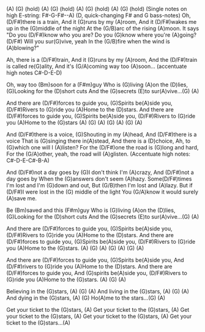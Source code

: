 (A)  (G) (hold)  (A)  (G) (hold)  (A)  (G) (hold)  (A)  (G) (hold)
(Single notes on high E-string: F#-G-F#--A)
(D, quick-changing F# and G bass-notes)
Oh, (D/F#)there is a train, 
And it (G)runs by my (A)room,
And it (D/F#)wakes me up in the (G)middle of the night
At the (G/B)arc of the rising (A)moon.
It says "Do you (D/F#)know who you are?
Do you (G)know where you're (A)going?
(D/F#) Will you sur(G)vive, yeah
In the (G/B)fire when the wind is (A)blowing?"

Ah, there is a (D/F#)train, 
And it (G)runs by my (A)room,
And the (D/F#)train is called re(G)ality,
And it's (G/A)coming way too (A)soon…
(accentuate high notes C#-D-E-D)

Oh, way too (Bm)soon for a (F#m)guy
Who is (G)living (A)on the (D)lies,
(G)Looking for the (D)short cuts
And the (G)secrets (E)to sur(A)vive…(G)   (A)

And there are (D/F#)forces to guide you,
(G)Spirits be(A)side you,
(D/F#)Rivers to (G)ride you 
(A)Home to the (D)stars.
And there are (D/F#)forces to guide you,
(G)Spirits be(A)side you,
(D/F#)Rivers to (G)ride you 
(A)Home to the (G)stars
(A)  (G)  (A)  (G)  (A)  (G)  (A)

And (D/F#)there is a voice, 
(G)Shouting in my (A)head,
And (D/F#)there is a voice
That is (G)singing there in(A)stead,
And there is a (D)choice,
Ah, to (G)which one will I (A)listen?
For the (D/F#)one the road is (G)long and hard,
For the (G/A)other, yeah, the road will (A)glisten. 
(Accentuate high notes: C#-D-E-C#-B-A) 

And (D/F#)not a day goes by 
(G)I don't think I'm (A)crazy,
And (D/F#)not a day goes by 
When the (G)answers don't seem (A)hazy.
Some(D/F#)times I'm lost and I'm (G)down and out,
But (G/B)then I'm lost and (A)lazy.
But if (D/F#)I were lost in the (G) middle of the light
You (G/A)know it would surely (A)save me.

Be (Bm)saved and this (F#m)guy 
Who is (G)living (A)on the (D)lies,
(G)Looking for the (D)short cuts
And the (G)secrets (E)to sur(A)vive…(G)  (A)

And there are (D/F#)forces to guide you,
(G)Spirits be(A)side you,
(D/F#)Rivers to (G)ride you 
(A)Home to the (D)stars.
And there are (D/F#)forces to guide you,
(G)Spirits be(A)side you,
(D/F#)Rivers to (G)ride you 
(A)Home to the (G)stars.
(A)  (G)  (A)  (G)  (A)  (G)  (A)

And there are (D/F#)forces to guide you,
(G)Spirits be(A)side you,
And (D/F#)rivers to (G)ride you 
(A)Home to the (D)stars.
And there are (D/F#)forces to guide you,
And (G)spirits be(A)side you,
(D/F#)Rivers to (G)ride you 
(A)Home to the (G)stars.  (A)  (G)  (A)

Believing in the (G)stars,  (A)  (G)  (A)
And living in the (G)stars,  (A)  (G)  (A)
And dying in the (G)stars,  (A)  (G) 
Ho(A)me to the stars…(G)  (A)

Get your ticket to the (G)stars,  (A)
Get your ticket to the (G)stars,  (A)
Get your ticket to the (G)stars,  (A)
Get your ticket to the (G)stars,  (A)
Get your ticket to the (G)stars…(A)
